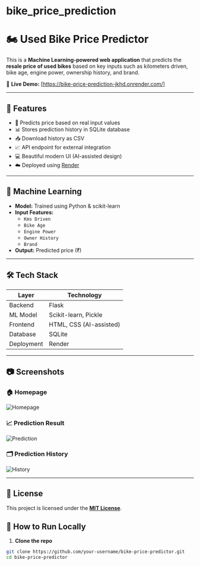 # bike_price_prediction
# 🏍️ Used Bike Price Predictor

This is a **Machine Learning-powered web application** that predicts the **resale price of used bikes** based on key inputs such as kilometers driven, bike age, engine power, ownership history, and brand.

🚀 **Live Demo:** [https://bike-price-prediction-jkhd.onrender.com/]

---

## 📌 Features

- 🔢 Predicts price based on real input values
- 📊 Stores prediction history in SQLite database
- 📥 Download history as CSV
- 📈 API endpoint for external integration
- 💻 Beautiful modern UI (AI-assisted design)
- ☁️ Deployed using [Render](https://render.com)

---

## 🧠 Machine Learning

- **Model:** Trained using Python & scikit-learn
- **Input Features:**
  - `Kms Driven`
  - `Bike Age`
  - `Engine Power`
  - `Owner History`
  - `Brand`
- **Output:** Predicted price (₹)

---

## 🛠️ Tech Stack

| Layer         | Technology             |
|---------------|------------------------|
| Backend       | Flask                  |
| ML Model      | Scikit-learn, Pickle   |
| Frontend      | HTML, CSS (AI-assisted)|
| Database      | SQLite                 |
| Deployment    | Render                 |

---

## 📷 Screenshots

### 🏠 Homepage
![Homepage](screenshots/home.png)

### 📈 Prediction Result
![Prediction](screenshots/predict.png)

### 🗂️ Prediction History
![History](screenshots/history.png)

---
## 📜 License

This project is licensed under the [**MIT License**](LICENSE).

## 🧪 How to Run Locally

1. **Clone the repo**
```bash
git clone https://github.com/your-username/bike-price-predictor.git
cd bike-price-predictor
